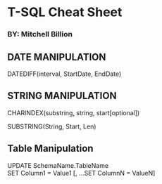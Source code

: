# T-SQL Cheat Sheet
### BY: Mitchell Billion

## DATE MANIPULATION

DATEDIFF(interval, StartDate, EndDate)

## STRING MANIPULATION

CHARINDEX(substring, string, start[optional])

SUBSTRING(String, Start, Len)

## Table Manipulation

UPDATE SchemaName.TableName <br/> SET Column1 = Value1  [,  ...SET ColumnN = ValueN]
